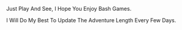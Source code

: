 Just Play And See, I Hope You Enjoy Bash Games.

I Will Do My Best To Update The Adventure Length Every Few Days. 
